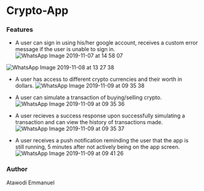 # Crypto-App

### Features
- A user can sign in using his/her google account, receives a custom error message if the user is unable to sign in.
![WhatsApp Image 2019-11-07 at 14 58 07](https://user-images.githubusercontent.com/36506774/68525580-7dca8200-02d3-11ea-87cb-256ea1ae5d78.jpeg)

![WhatsApp Image 2019-11-08 at 13 27 38](https://user-images.githubusercontent.com/36506774/68525617-d1d56680-02d3-11ea-8a0d-efff0ca7b087.jpeg)

- A user has access to different crypto currencies and their worth in dollars.
![WhatsApp Image 2019-11-09 at 09 35 38](https://user-images.githubusercontent.com/36506774/68525714-bc147100-02d4-11ea-9d08-85718a594c68.jpeg)

- A user can simulate a transaction of buying/selling crypto.
![WhatsApp Image 2019-11-09 at 09 35 36](https://user-images.githubusercontent.com/36506774/68525694-88d1e200-02d4-11ea-9b67-9854340a56f0.jpeg)

- A user recieves a success response upon successfully simulating a transaction and can view the history of transactions made.
![WhatsApp Image 2019-11-09 at 09 35 37](https://user-images.githubusercontent.com/36506774/68525724-e2d2a780-02d4-11ea-9972-d5c5062940e5.jpeg)

- A user receives a push notification reminding the user that the app is still running,
  5 minutes after not actively being on the app screen.
![WhatsApp Image 2019-11-09 at 09 41 26](https://user-images.githubusercontent.com/36506774/68525756-38a74f80-02d5-11ea-9b3f-186927a278c2.jpeg)


### Author
Atawodi Emmanuel
